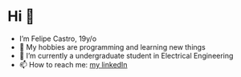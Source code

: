 # Hi 👋
- I’m Felipe Castro, 19y/o
- 👀 My hobbies are programming and learning new things
- 🌱 I’m currently a undergraduate student in Electrical Engineering
- 📫 How to reach me: [my linkedIn](https://www.linkedin.com/in/someflp)

<!---
dFLPp/dFLPp is a ✨ special ✨ repository because its `README.md` (this file) appears on your GitHub profile.
You can click the Preview link to take a look at your changes.
--->
